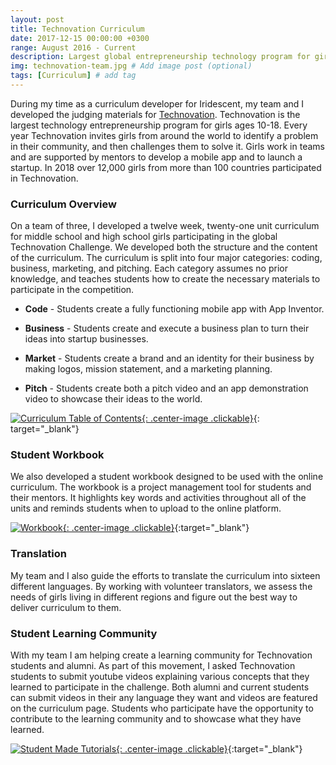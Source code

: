 ```yaml
---
layout: post
title: Technovation Curriculum
date: 2017-12-15 00:00:00 +0300
range: August 2016 - Current
description: Largest global entrepreneurship technology program for girls
img: technovation-team.jpg # Add image post (optional)
tags: [Curriculum] # add tag
---
```


During my time as a curriculum developer for Iridescent, my team and I developed the judging materials for [Technovation](http://technovationchallenge.org/). Technovation is the largest technology entrepreneurship program for girls ages 10-18. Every year Technovation invites girls from around the world to identify a problem in their community, and then challenges them to solve it. Girls work in teams and are supported by mentors to develop a mobile app and to launch a startup. In 2018 over 12,000 girls from more than 100 countries participated in Technovation.

### Curriculum Overview

On a team of three, I developed a twelve week, twenty-one unit curriculum for middle school and high school girls participating in the global Technovation Challenge. We developed both the structure and the content of the curriculum. The curriculum is split into four major categories: coding, business, marketing, and pitching. Each category assumes no prior knowledge, and teaches students how to create the necessary materials to participate in the competition.

* **Code** - Students create a fully functioning mobile app with App Inventor.

* **Business** - Students create and execute a business plan to turn their ideas into startup businesses.

* **Market** - Students create a brand and an identity for their business by making logos, mission statement, and a marketing planning.

* **Pitch** - Students create both a pitch video and an app demonstration video to showcase their ideas to the world.

[![Curriculum Table of Contents]({{site.baseurl}}/assets/img/technovation-overview-short.png){: .center-image .clickable}](http://technovationchallenge.org/curriculum-intro/registered){: target="_blank"}

###  Student Workbook

We also developed a student workbook designed to be used with the online curriculum. The workbook is a project management tool for students and their mentors. It highlights key words and activities throughout all of the units and reminds students when to upload to the online platform.

[![Workbook]({{site.baseurl}}/assets/img/technovation-workbook.jpg){: .center-image .clickable}](https://docs.google.com/document/d/1GZCx1WmMKrBncFOribsSR8gfStURr8rU5cRFE5Yilbk/edit){:target="_blank"}

### Translation
My team and I also guide the efforts to translate the curriculum into sixteen different languages. By working with volunteer translators, we assess the needs of girls living in different regions and figure out the best way to deliver curriculum to them.

### Student Learning Community
With my team I am helping create a learning community for Technovation students and alumni. As part of this movement, I asked Technovation students to submit youtube videos explaining various concepts that they learned to participate in the challenge. Both alumni and current students can submit videos in their any language they want and videos are featured on the curriculum page. Students who participate have the opportunity to contribute to the learning community and to showcase what they have learned.

[![Student Made Tutorials]({{site.baseurl}}/assets/img/student-videos.png){: .center-image .clickable}](https://www.youtube.com/playlist?list=PLcFCpaYLqF2zsXSroI4drtbvZdC5kJ6-K){:target="_blank"}